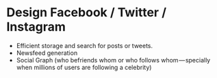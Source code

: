 # Design Facebook / Twitter / Instagram

- Efficient storage and search for posts or tweets.
- Newsfeed generation
- Social Graph (who befriends whom or who follows whom — specially when millions of users are following a celebrity)
